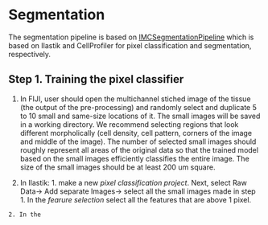 # Segmentation

The segmentation pipeline is based on [IMCSegmentationPipeline](https://github.com/BodenmillerGroup/ImcSegmentationPipeline) which is based on Ilastik and CellProfiler for pixel classification and segmentation, respectively.

## Step 1. Training the pixel classifier

  1. In FIJI, user should open the multichannel stiched image of the tissue (the output of the pre-processing) and randomly select and duplicate 5 to 10 small and same-size locations of it. The small images will be saved in a working directory. We recommend selecting regions that look different morpholically (cell density, cell pattern, corners of the image and middle of the image). The number of selected small images should roughly represent all areas of the original data so that the trained model based on the small images efficiently classifies the entire image. The size of the small images should be at least 200 um square.
  
  2. In Ilastik:
    1. make a new *pixel classification project*. Next, select Raw Data-> Add separate Images-> select all the small images made in step 1. In the *fearure selection* select all the features that are above 1 pixel.
  
    2. In the 
